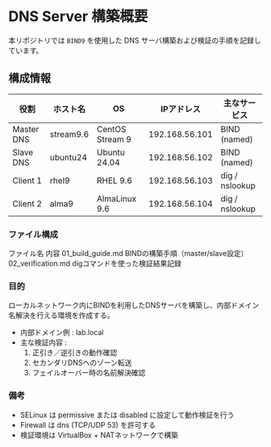 # DNS Server 構築概要  
本リポジトリでは `BIND9` を使用した DNS サーバ構築および検証の手順を記録しています。

## 構成情報  
| 役割 | ホスト名 | OS | IPアドレス | 主なサービス |  
|------|-----------|----|-------------|---------------|  
| Master DNS | stream9.6 | CentOS Stream 9 | 192.168.56.101 | BIND (named) |  
| Slave DNS | ubuntu24 | Ubuntu 24.04 | 192.168.56.102 | BIND (named) |  
| Client 1 | rhel9 | RHEL 9.6 | 192.168.56.103 | dig / nslookup |  
| Client 2 | alma9 | AlmaLinux 9.6 | 192.168.56.104 | dig / nslookup |  

### ファイル構成  
ファイル名	内容
01_build_guide.md	BINDの構築手順（master/slave設定）
02_verification.md	digコマンドを使った検証結果記録

### 目的    
ローカルネットワーク内にBINDを利用したDNSサーバを構築し、内部ドメイン名解決を行える環境を作成する。
- 内部ドメイン例 : lab.local  
- 主な検証内容 :
    1. 正引き／逆引きの動作確認  
    2. セカンダリDNSへのゾーン転送  
    3. フェイルオーバー時の名前解決確認  

### 備考  
- SELinux は permissive または disabled に設定して動作検証を行う  
- Firewall は dns (TCP/UDP 53) を許可する  
- 検証環境は VirtualBox + NATネットワークで構築  
